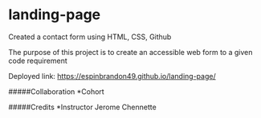 # landing-page

Created a contact form using HTML, CSS, Github

The purpose of this project is to create an accessible web form to a given code requirement

Deployed link: https://espinbrandon49.github.io/landing-page/

#####Collaboration
*Cohort

#####Credits 
*Instructor Jerome Chennette

